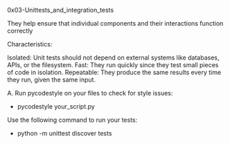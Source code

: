 0x03-Unittests_and_integration_tests

They help ensure that individual components and their interactions function correctly

Characteristics:

Isolated: Unit tests should not depend on external systems like databases, APIs, or the filesystem.
Fast: They run quickly since they test small pieces of code in isolation.
Repeatable: They produce the same results every time they run, given the same input.

A. Run pycodestyle on your files to check for style issues:
- pycodestyle your_script.py

Use the following command to run your tests:
- python -m unittest discover tests
